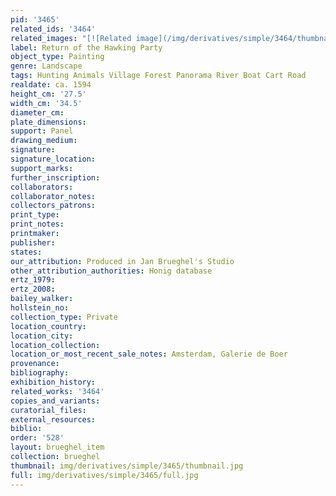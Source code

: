 ```yaml
---
pid: '3465'
related_ids: '3464'
related_images: "[![Related image](/img/derivatives/simple/3464/thumbnail.jpg)](/brughel/3464)"
label: Return of the Hawking Party
object_type: Painting
genre: Landscape
tags: Hunting Animals Village Forest Panorama River Boat Cart Road
realdate: ca. 1594
height_cm: '27.5'
width_cm: '34.5'
diameter_cm: 
plate_dimensions: 
support: Panel
drawing_medium: 
signature: 
signature_location: 
support_marks: 
further_inscription: 
collaborators: 
collaborator_notes: 
collectors_patrons: 
print_type: 
print_notes: 
printmaker: 
publisher: 
states: 
our_attribution: Produced in Jan Brueghel's Studio
other_attribution_authorities: Honig database
ertz_1979: 
ertz_2008: 
bailey_walker: 
hollstein_no: 
collection_type: Private
location_country: 
location_city: 
location_collection: 
location_or_most_recent_sale_notes: Amsterdam, Galerie de Boer
provenance: 
bibliography: 
exhibition_history: 
related_works: '3464'
copies_and_variants: 
curatorial_files: 
external_resources: 
biblio: 
order: '528'
layout: brueghel_item
collection: brueghel
thumbnail: img/derivatives/simple/3465/thumbnail.jpg
full: img/derivatives/simple/3465/full.jpg
---
```

